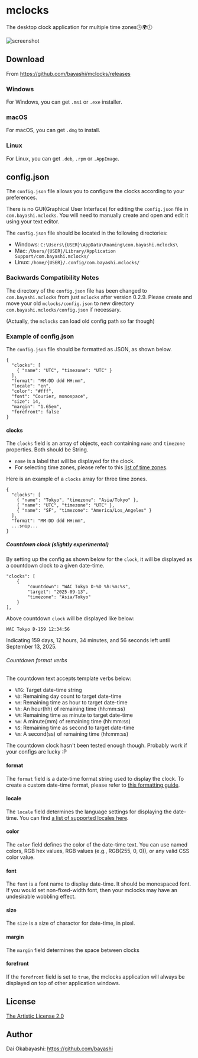# mclocks

The desktop clock application for multiple time zones🕒🌍🕕 

![screenshot](https://raw.githubusercontent.com/bayashi/mclocks/main/screenshot/mclocks-screenshot-0.1.8-custom.png)

## Download

From https://github.com/bayashi/mclocks/releases

### Windows

For Windows, you can get `.msi` or `.exe` installer.

### macOS

For macOS, you can get `.dmg` to install.

### Linux

For Linux, you can get `.deb`, `.rpm` or `.AppImage`.

## config.json

The `config.json` file allows you to configure the clocks according to your preferences.

There is no GUI(Graphical User Interface) for editing the `config.json` file in `com.bayashi.mclocks`. You will need to manually create and open and edit it using your text editor.

The `config.json` file should be located in the following directories:

* Windows: `C:\Users\{USER}\AppData\Roaming\com.bayashi.mclocks\`
* Mac: `/Users/{USER}/Library/Application Support/com.bayashi.mclocks/`
* Linux: `/home/{USER}/.config/com.bayashi.mclocks/`

### Backwards Compatibility Notes

The directory of the `config.json` file has been changed to `com.bayashi.mclocks` from just `mclocks` after version 0.2.9. Please create and move your old `mclocks/config.json` to new directory `com.bayashi.mclocks/config.json` if necessary.

(Actually, the `mclocks` can load old config path so far though)

### Example of config.json

The `config.json` file should be formatted as JSON, as shown below.

    {
      "clocks": [
        { "name": "UTC", "timezone": "UTC" }
      ],
      "format": "MM-DD ddd HH:mm",
      "locale": "en",
      "color": "#fff",
      "font": "Courier, monospace",
      "size": 14,
      "margin": "1.65em",
      "forefront": false
    }

#### clocks

The `clocks` field is an array of objects, each containing `name` and `timezone` properties. Both should be String.

* `name` is a label that will be displayed for the clock.
* For selecting time zones, please refer to this [list of time zones](https://en.wikipedia.org/wiki/List_of_tz_database_time_zones).

Here is an example of a `clocks` array for three time zones.

    {
      "clocks": [
        { "name": "Tokyo", "timezone": "Asia/Tokyo" },
        { "name": "UTC", "timezone": "UTC" },
        { "name": "SF", "timezone": "America/Los_Angeles" }
      ],
      "format": "MM-DD ddd HH:mm",
      ...snip...
    }

##### Countdown clock (slightly experimental)

By setting up the config as shown below for the `clock`, it will be displayed as a countdown clock to a given date-time.

	"clocks": [
		{
			"countdown": "WAC Tokyo D-%D %h:%m:%s",
			"target": "2025-09-13",
			"timezone": "Asia/Tokyo"
		}
	],

Above countdown `clock` will be displayed like below:

    WAC Tokyo D-159 12:34:56

Indicating 159 days, 12 hours, 34 minutes, and 56 seconds left until September 13, 2025.

###### Countdown format verbs

The countdown text accepts template verbs below:

* `%TG`: Target date-time string
* `%D`: Remaining day count to target date-time
* `%H`: Remaining time as hour to target date-time
* `%h`: An hour(hh) of remaining time (hh:mm:ss)
* `%M`: Remaining time as minute to target date-time
* `%m`: A minute(mm) of remaining time (hh:mm:ss)
* `%S`: Remaining time as second to target date-time
* `%m`: A second(ss) of remaining time (hh:mm:ss)

The countdown clock hasn't been tested enough though. Probably work if your configs are lucky :P

#### format

The `format` field is a date-time format string used to display the clock. To create a custom date-time format, please refer to [this formatting guide](https://momentjs.com/docs/#/parsing/string-format/).

#### locale

The `locale` field determines the language settings for displaying the date-time. You can find [a list of supported locales here](https://github.com/kawanet/cdate-locale/blob/main/locales.yml).

#### color

The `color` field defines the color of the date-time text. You can use named colors, RGB hex values, RGB values (e.g., RGB(255, 0, 0)), or any valid CSS color value.

#### font

The `font` is a font name to display date-time. It should be monospaced font. If you would set non-fixed-width font, then your mclocks may have an undesirable wobbling effect.

#### size

The `size` is a size of charactor for date-time, in pixel.

#### margin

The `margin` field determines the space between clocks

#### forefront

If the `forefront` field is set to `true`, the mclocks application will always be displayed on top of other application windows. 

## License

[The Artistic License 2.0](https://github.com/bayashi/mclocks/blob/main/LICENSE)

## Author

Dai Okabayashi: https://github.com/bayashi
